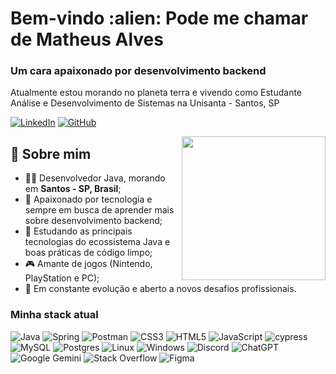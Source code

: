 <h1> Bem-vindo :alien: Pode me chamar de Matheus Alves </h1>
<h3> Um cara apaixonado por desenvolvimento backend </h3>


<p>Atualmente estou morando no planeta terra e vivendo como Estudante Análise e Desenvolvimento de Sistemas na Unisanta - Santos, SP</p>

[![LinkedIn](https://img.shields.io/badge/linkedin-%230077B5.svg?style=for-the-badge&logo=linkedin&logoColor=white)](https://www.linkedin.com/in/matheus-alves-d-santos-89086b327/)
[![GitHub](https://img.shields.io/badge/github-%23121011.svg?style=for-the-badge&logo=github&logoColor=white)](https://github.com/Matsufugi/)

<img align='right' src="https://miro.medium.com/v2/resize:fit:960/0*M5pvGrn1-YCdwCAR.gif" width="230">

## 🧠 Sobre mim

<ul>
  <li>🧑‍💻 Desenvolvedor Java, morando em <b>Santos - SP, Brasil</b>;</li>
  <li>🚀 Apaixonado por tecnologia e sempre em busca de aprender mais sobre desenvolvimento backend;</li>
  <li>💾 Estudando as principais tecnologias do ecossistema Java e boas práticas de código limpo;</li>
  <li>🎮 Amante de jogos (Nintendo, PlayStation e PC);</li>
  <li>🤝 Em constante evolução e aberto a novos desafios profissionais.</li>
</ul>

<h3 align="left">Minha stack atual</h3>

![Java](https://img.shields.io/badge/java-%23ED8B00.svg?style=for-the-badge&logo=openjdk&logoColor=white)
![Spring](https://img.shields.io/badge/spring-%236DB33F.svg?style=for-the-badge&logo=spring&logoColor=white)
![Postman](https://img.shields.io/badge/Postman-FF6C37?style=for-the-badge&logo=postman&logoColor=white)
![CSS3](https://img.shields.io/badge/css3-%231572B6.svg?style=for-the-badge&logo=css3&logoColor=white)
![HTML5](https://img.shields.io/badge/html5-%23E34F26.svg?style=for-the-badge&logo=html5&logoColor=white)
![JavaScript](https://img.shields.io/badge/javascript-%23323330.svg?style=for-the-badge&logo=javascript&logoColor=%23F7DF1E)
![cypress](https://img.shields.io/badge/-cypress-%23E5E5E5?style=for-the-badge&logo=cypress&logoColor=058a5e)
![MySQL](https://img.shields.io/badge/mysql-4479A1.svg?style=for-the-badge&logo=mysql&logoColor=white)
![Postgres](https://img.shields.io/badge/postgres-%23316192.svg?style=for-the-badge&logo=postgresql&logoColor=white)
![Linux](https://img.shields.io/badge/Linux-FCC624?style=for-the-badge&logo=linux&logoColor=black)
![Windows](https://img.shields.io/badge/Windows-0078D6?style=for-the-badge&logo=windows&logoColor=white)
![Discord](https://img.shields.io/badge/Discord-%235865F2.svg?style=for-the-badge&logo=discord&logoColor=white)
![ChatGPT](https://img.shields.io/badge/chatGPT-74aa9c?style=for-the-badge&logo=openai&logoColor=white)
![Google Gemini](https://img.shields.io/badge/google%20gemini-8E75B2?style=for-the-badge&logo=google%20gemini&logoColor=white)
![Stack Overflow](https://img.shields.io/badge/-Stackoverflow-FE7A16?style=for-the-badge&logo=stack-overflow&logoColor=white)
![Figma](https://img.shields.io/badge/figma-%23F24E1E.svg?style=for-the-badge&logo=figma&logoColor=white)
